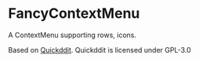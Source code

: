 # FancyContextMenu

A ContextMenu supporting rows, icons.

Based on [Quickddit](https://github.com/accumulator/Quickddit). Quickddit is licensed under GPL-3.0